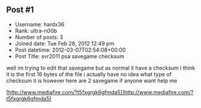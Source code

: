 ## Post #1
- Username: hardx36
- Rank: ultra-n00b
- Number of posts: 3
- Joined date: Tue Feb 28, 2012 12:49 pm
- Post datetime: 2012-03-07T02:54:08+00:00
- Post Title: svr2011 psa savegame checksum

well im trying to edit that savegame but as normal it have a checksum i think it is the first 16 bytes of the file i actually have no idea what type of checksum it is however here are 2 savegame if anyone want help me

[http://www.mediafire.com/?t5fxgrgk6gfmda5](http://www.mediafire.com/?t5fxgrgk6gfmda5)
